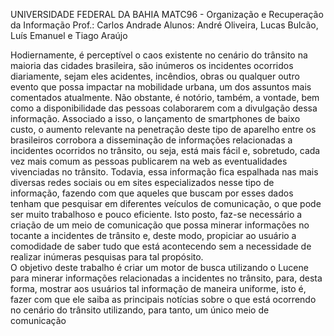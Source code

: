UNIVERSIDADE FEDERAL DA BAHIA
MATC96 - Organização e Recuperação da Informação
Prof.: Carlos Andrade
Alunos: André Oliveira, Lucas Bulcão, Luís Emanuel e Tiago Araújo

Hodiernamente, é perceptível o caos existente no cenário do trânsito na maioria das cidades brasileira, são inúmeros os incidentes ocorridos diariamente, sejam eles acidentes, incêndios, obras ou qualquer outro evento que possa impactar na mobilidade urbana, um dos assuntos mais comentados atualmente.  Não obstante, é notório, também, a vontade, bem como a disponibilidade das pessoas colaborarem com a divulgação dessa informação.
Associado a isso, o lançamento de smartphones de baixo custo, o aumento relevante na penetração deste tipo de aparelho entre os brasileiros corrobora a disseminação de informações relacionadas a incidentes ocorridos no trânsito, ou seja, está mais fácil e, sobretudo, cada vez  mais comum as pessoas publicarem na web as eventualidades vivenciadas no trânsito. Todavia, essa informação fica espalhada nas mais diversas redes sociais ou em sites especializados nesse tipo de informação, fazendo com que aqueles que buscam por esses dados tenham que pesquisar em diferentes veículos de comunicação, o que pode ser muito trabalhoso e pouco eficiente. Isto posto, faz-se necessário a criação de um meio de comunicação que possa minerar informações no tocante a incidentes de trânsito e, deste modo, propiciar ao usuário a comodidade de saber tudo que está acontecendo sem a necessidade de realizar inúmeras pesquisas para tal propósito.    
O objetivo deste trabalho é criar um motor de busca utilizando o Lucene para minerar informações relacionadas a incidentes no trânsito, para, desta forma, mostrar aos usuários tal informação de maneira uniforme, isto é, fazer com que ele saiba as principais notícias sobre o que está ocorrendo no cenário do trânsito utilizando, para tanto, um único meio de comunicação
